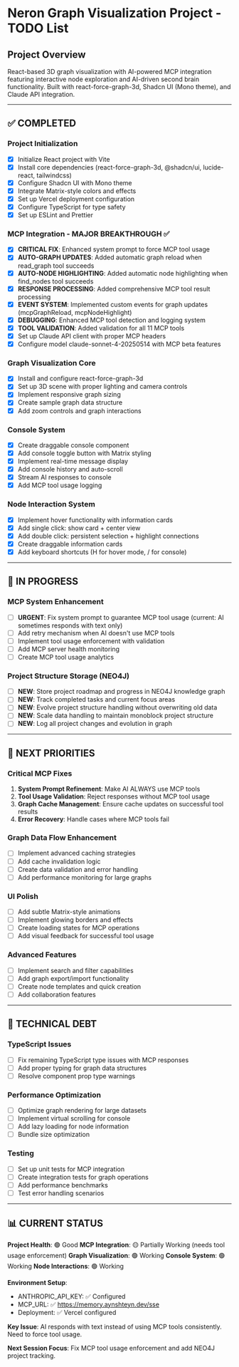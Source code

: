 # Neron Graph Visualization Project - TODO List

## Project Overview
React-based 3D graph visualization with AI-powered MCP integration featuring interactive node exploration and AI-driven second brain functionality. Built with react-force-graph-3d, Shadcn UI (Mono theme), and Claude API integration.

---

## ✅ COMPLETED

### Project Initialization
- [x] Initialize React project with Vite
- [x] Install core dependencies (react-force-graph-3d, @shadcn/ui, lucide-react, tailwindcss)
- [x] Configure Shadcn UI with Mono theme
- [x] Integrate Matrix-style colors and effects
- [x] Set up Vercel deployment configuration
- [x] Configure TypeScript for type safety
- [x] Set up ESLint and Prettier

### MCP Integration - MAJOR BREAKTHROUGH ✅
- [x] **CRITICAL FIX**: Enhanced system prompt to force MCP tool usage
- [x] **AUTO-GRAPH UPDATES**: Added automatic graph reload when read_graph tool succeeds
- [x] **AUTO-NODE HIGHLIGHTING**: Added automatic node highlighting when find_nodes tool succeeds
- [x] **RESPONSE PROCESSING**: Added comprehensive MCP tool result processing
- [x] **EVENT SYSTEM**: Implemented custom events for graph updates (mcpGraphReload, mcpNodeHighlight)
- [x] **DEBUGGING**: Enhanced MCP tool detection and logging system
- [x] **TOOL VALIDATION**: Added validation for all 11 MCP tools
- [x] Set up Claude API client with proper MCP headers
- [x] Configure model claude-sonnet-4-20250514 with MCP beta features

### Graph Visualization Core
- [x] Install and configure react-force-graph-3d
- [x] Set up 3D scene with proper lighting and camera controls
- [x] Implement responsive graph sizing
- [x] Create sample graph data structure
- [x] Add zoom controls and graph interactions

### Console System
- [x] Create draggable console component
- [x] Add console toggle button with Matrix styling
- [x] Implement real-time message display
- [x] Add console history and auto-scroll
- [x] Stream AI responses to console
- [x] Add MCP tool usage logging

### Node Interaction System
- [x] Implement hover functionality with information cards
- [x] Add single click: show card + center view
- [x] Add double click: persistent selection + highlight connections
- [x] Create draggable information cards
- [x] Add keyboard shortcuts (H for hover mode, / for console)

---

## 🚀 IN PROGRESS

### MCP System Enhancement
- [ ] **URGENT**: Fix system prompt to guarantee MCP tool usage (current: AI sometimes responds with text only)
- [ ] Add retry mechanism when AI doesn't use MCP tools
- [ ] Implement tool usage enforcement with validation
- [ ] Add MCP server health monitoring
- [ ] Create MCP tool usage analytics

### Project Structure Storage (NEO4J)
- [ ] **NEW**: Store project roadmap and progress in NEO4J knowledge graph
- [ ] **NEW**: Track completed tasks and current focus areas
- [ ] **NEW**: Evolve project structure handling without overwriting old data
- [ ] **NEW**: Scale data handling to maintain monoblock project structure
- [ ] **NEW**: Log all project changes and evolution in graph

---

## 🎯 NEXT PRIORITIES

### Critical MCP Fixes
1. **System Prompt Refinement**: Make AI ALWAYS use MCP tools
2. **Tool Usage Validation**: Reject responses without MCP tool usage
3. **Graph Cache Management**: Ensure cache updates on successful tool results
4. **Error Recovery**: Handle cases where MCP tools fail

### Graph Data Flow Enhancement
- [ ] Implement advanced caching strategies
- [ ] Add cache invalidation logic
- [ ] Create data validation and error handling
- [ ] Add performance monitoring for large graphs

### UI Polish
- [ ] Add subtle Matrix-style animations
- [ ] Implement glowing borders and effects
- [ ] Create loading states for MCP operations
- [ ] Add visual feedback for successful tool usage

### Advanced Features
- [ ] Implement search and filter capabilities
- [ ] Add graph export/import functionality
- [ ] Create node templates and quick creation
- [ ] Add collaboration features

---

## 🔧 TECHNICAL DEBT

### TypeScript Issues
- [ ] Fix remaining TypeScript type issues with MCP responses
- [ ] Add proper typing for graph data structures
- [ ] Resolve component prop type warnings

### Performance Optimization
- [ ] Optimize graph rendering for large datasets
- [ ] Implement virtual scrolling for console
- [ ] Add lazy loading for node information
- [ ] Bundle size optimization

### Testing
- [ ] Set up unit tests for MCP integration
- [ ] Create integration tests for graph operations
- [ ] Add performance benchmarks
- [ ] Test error handling scenarios

---

## 📊 CURRENT STATUS

**Project Health**: 🟢 Good
**MCP Integration**: 🟡 Partially Working (needs tool usage enforcement)
**Graph Visualization**: 🟢 Working
**Console System**: 🟢 Working
**Node Interactions**: 🟢 Working

**Environment Setup**: 
- ANTHROPIC_API_KEY: ✅ Configured
- MCP_URL: ✅ https://memory.aynshteyn.dev/sse
- Deployment: ✅ Vercel configured

**Key Issue**: AI responds with text instead of using MCP tools consistently. Need to force tool usage.

**Next Session Focus**: Fix MCP tool usage enforcement and add NEO4J project tracking. 